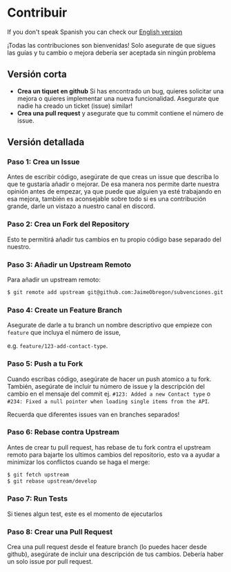 Contribuir
========== 

If you don't speak Spanish you can check our [English version](CONTRIBUTING_en.md)

¡Todas las contribuciones son bienvenidas! Solo asegurate de que sigues las guías y tu cambio o mejora debería ser aceptada sin ningún problema

## Versión corta

* **Crea un tiquet en github** Si has encontrado un bug, quieres solicitar una mejora o quieres implementar una nueva funcionalidad. Asegurate que nadie ha creado un ticket (issue) similar!
* **Crea una pull request** y asegurate que tu commit contiene el número de issue. 

## Versión detallada

### Paso 1: Crea un Issue

Antes de escribir código, asegúrate de que creas un issue que describa lo que te gustaría añadir o mejorar. De esa manera nos permite darte nuestra opinión antes de empezar, ya que puede que alguien ya esté trabajando en esa mejora, también es aconsejable sobre todo si es una contribución grande, darle un vistazo a nuestro canal en discord.

### Paso 2: Crea un Fork del Repository

Esto te permitirá añadir tus cambios en tu propio código base separado del nuestro.

### Paso 3: Añadir un Upstream Remoto

Para añadir un upstream remoto:

```bash
$ git remote add upstream git@github.com:JaimeObregon/subvenciones.git 
```

### Paso 4: Create un Feature Branch

Asegurate de darle a tu branch un nombre descriptivo que empieze con `feature` que incluya el número de issue,

e.g. `feature/123-add-contact-type`.

### Paso 5: Push a tu Fork

Cuando escribas código, asegúrate de hacer un push atomico a tu fork. También, asegúrate de incluir tu número de issue y la descripción del cambio en el mensaje del commit ej. `#123: Added a new Contact type` o `#234: Fixed a null pointer when loading single items from the API`.

Recuerda que diferentes issues van en branches separados!

### Paso 6: Rebase contra Upstream


Antes de crear tu pull request, has rebase de tu fork contra el upstream remoto para bajarte los ultimos cambios del repositorio, esto va a ayudar a minimizar los conflictos cuando se haga el merge:

```bash
$ git fetch upstream
$ git rebase upstream/develop
```

### Paso 7: Run Tests

Si tienes algun test, este es el momento de ejecutarlos


### Paso 8: Crear una Pull Request

Crea una pull request desde el feature branch (lo puedes hacer desde github), asegúrate de incluir una descripción de tus cambios. Debería haber un solo issue por pull request.
